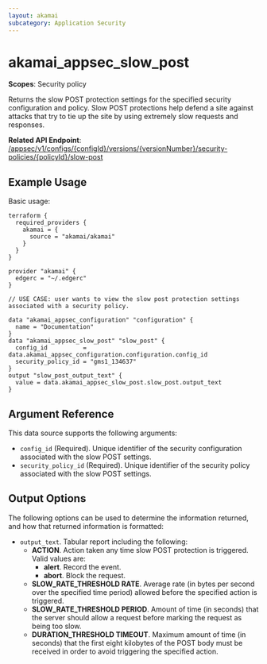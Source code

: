```yaml
---
layout: akamai
subcategory: Application Security
---
```


# akamai_appsec_slow_post

**Scopes**: Security policy

Returns the slow POST protection settings for the specified security configuration and policy. Slow POST protections help defend a site against attacks that try to tie up the site by using extremely slow requests and responses.

**Related API Endpoint**: [/appsec/v1/configs/{configId}/versions/{versionNumber}/security-policies/{policyId}/slow-post](https://techdocs.akamai.com/application-security/reference/get-policy-slow-post)

## Example Usage

Basic usage:

```
terraform {
  required_providers {
    akamai = {
      source = "akamai/akamai"
    }
  }
}

provider "akamai" {
  edgerc = "~/.edgerc"
}

// USE CASE: user wants to view the slow post protection settings associated with a security policy.

data "akamai_appsec_configuration" "configuration" {
  name = "Documentation"
}
data "akamai_appsec_slow_post" "slow_post" {
  config_id          = data.akamai_appsec_configuration.configuration.config_id
  security_policy_id = "gms1_134637"
}
output "slow_post_output_text" {
  value = data.akamai_appsec_slow_post.slow_post.output_text
}
```

## Argument Reference

This data source supports the following arguments:

- `config_id` (Required). Unique identifier of the security configuration associated with the slow POST settings.
- `security_policy_id` (Required). Unique identifier of the security policy associated with the slow POST settings.

## Output Options

The following options can be used to determine the information returned, and how that returned information is formatted:

- `output_text`. Tabular report including the following:
  - **ACTION**. Action taken any time slow POST protection is triggered. Valid values are:
    - **alert**. Record the event.
    - **abort**. Block the request.
  - **SLOW_RATE_THRESHOLD RATE**. Average rate (in bytes per second over the specified time period) allowed before the specified action is triggered.
  - **SLOW_RATE_THRESHOLD PERIOD**. Amount of time (in seconds) that the server should allow a request before marking the request as being too slow.
  - **DURATION_THRESHOLD TIMEOUT**. Maximum amount of time (in seconds) that the first eight kilobytes of the POST body must be received in order to avoid triggering the specified action.